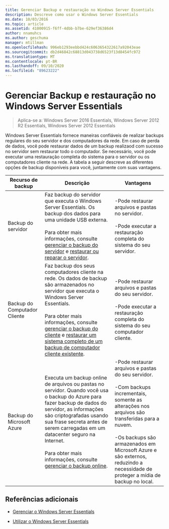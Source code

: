 ```yaml
---
title: Gerenciar Backup e restauração no Windows Server Essentials
description: Descreve como usar o Windows Server Essentials
ms.date: 10/03/2016
ms.topic: article
ms.assetid: 41000915-f6ff-4dbb-b7be-629ef36386d4
author: nnamuhcs
ms.author: geschuma
manager: mtillman
ms.openlocfilehash: 996eb1293eebbd424c6063654322617a92043eae
ms.sourcegitcommit: db2d46842c68813d043738d6523f13d8454fc972
ms.translationtype: MT
ms.contentlocale: pt-BR
ms.lasthandoff: 09/10/2020
ms.locfileid: "89623222"
---
```

# <a name="manage-backup-and-restore-in-windows-server-essentials"></a>Gerenciar Backup e restauração no Windows Server Essentials

>Aplica-se a: Windows Server 2016 Essentials, Windows Server 2012 R2 Essentials, Windows Server 2012 Essentials

 Windows Server Essentials fornece maneiras confiáveis de realizar backups regulares do seu servidor e dos computadores da rede. Em caso de perda de dados, você pode restaurar dados de um backup realizaod com sucesso no servidor sem restaurar todo o computador. Se necessário, você pode executar uma restauração completa do sistema para o servidor ou os computadores cliente na rede. A tabela a seguir descreve as diferentes opções de backup disponíveis para você, juntamente com suas vantagens.

|Recurso de backup|Descrição|Vantagens|
|--------------------|-----------------|----------------|
|Backup do servidor|Faz backup do servidor que executa o Windows Server Essentials. Os backup dos dados para uma unidade USB externa.<br /><br /> Para obter mais informações, consulte [gerenciar o backup do servidor](Manage-Server-Backup-in-Windows-Server-Essentials.md) e [restaurar ou reparar o servidor](Restore-or-repair-your-server-running-Windows-Server-Essentials.md).|-Pode restaurar arquivos e pastas no servidor.<br /><br /> -Pode executar a restauração completa do sistema do seu servidor.|
|Backup do Computador Cliente|Faz backup dos seus computadores cliente na rede. Os dados de backup são armazenados no servidor que executa o Windows Server Essentials.<br /><br /> Para obter mais informações, consulte [gerenciar o backup do cliente](Manage-Client-Computer-Backup-in-Windows-Server-Essentials.md) e [restaurar um sistema completo de um backup de computador cliente existente](Restore-a-full-system-from-an-existing-client-computer-backup.md).|-Pode restaurar arquivos e pastas do seu servidor.<br /><br /> -Pode executar a restauração completa do sistema do seu computador cliente.|
| Backup do Microsoft Azure|Executa um backup online de arquivos ou pastas no servidor. Quando você usa o backup do Azure para fazer backup de dados do servidor, as informações são criptografadas usando sua frase secreta antes de serem carregadas em um datacenter seguro na Internet.<br /><br /> Para obter mais informações, consulte [gerenciar o backup online](Manage-Online-Backup-in-Windows-Server-Essentials.md).|-Pode restaurar arquivos e pastas do seu servidor.<br /><br /> -Com backups incrementais, somente as alterações nos arquivos são transferidas para a nuvem.<br /><br /> -Os backups são armazenados em Microsoft Azure e são externos, reduzindo a necessidade de proteger a mídia de backup no local.|

## <a name="additional-references"></a>Referências adicionais

-   [Gerenciar o Windows Server Essentials](Manage-Windows-Server-Essentials.md)

-   [Utilizar o Windows Server Essentials](../use/Use-Windows-Server-Essentials.md)
